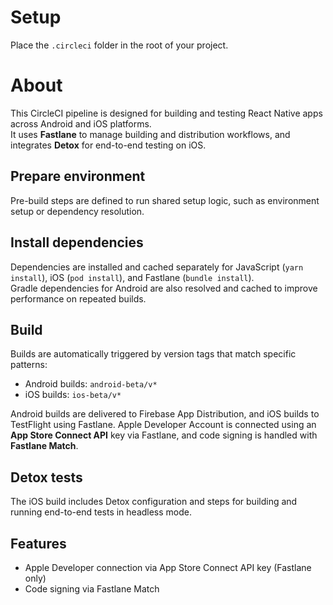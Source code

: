 # Setup

Place the `.circleci` folder in the root of your project.

# About

This CircleCI pipeline is designed for building and testing React Native apps across Android and iOS platforms.  
It uses **Fastlane** to manage building and distribution workflows, and integrates **Detox** for end-to-end testing on iOS.

## Prepare environment

Pre-build steps are defined to run shared setup logic, such as environment setup or dependency resolution.

## Install dependencies

Dependencies are installed and cached separately for JavaScript (`yarn install`), iOS (`pod install`), and Fastlane (`bundle install`).  
Gradle dependencies for Android are also resolved and cached to improve performance on repeated builds.

## Build

Builds are automatically triggered by version tags that match specific patterns:
- Android builds: `android-beta/v*`
- iOS builds: `ios-beta/v*`

Android builds are delivered to Firebase App Distribution, and iOS builds to TestFlight using Fastlane.
Apple Developer Account is connected using an **App Store Connect API** key via Fastlane, and code signing is handled with **Fastlane Match**.

## Detox tests

The iOS build includes Detox configuration and steps for building and running end-to-end tests in headless mode.

## Features

- Apple Developer connection via App Store Connect API key (Fastlane only)
- Code signing via Fastlane Match
